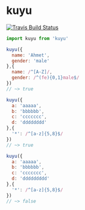 # kuyu
[![Travis Build
Status](https://img.shields.io/travis/indatawetrust/kuyu.svg)](https://travis-ci.org/indatawetrust/kuyu)

```js
import kuyu from 'kuyu'

kuyu({
  name: 'Ahmet',
  gender: 'male'
},{
  name: /^[A-Z]/,
  gender: /^(fe){0,1}male$/
})
// ~> true

kuyu({
  a: 'aaaaa',
  b: 'bbbbbb',
  c: 'ccccccc',
  d: 'dddddddd'
},{
  '*': /^[a-z]{5,8}$/
})
// ~> true

kuyu({
  a: 'aaaaa',
  b: 'bbbbbb',
  c: 'ccccccc',
  d: 'ddddddddd'
},{
  '*': /^[a-z]{5,8}$/
})
// ~> false

```
